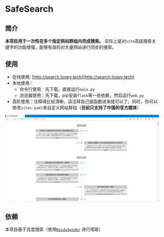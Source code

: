 # SafeSearch

## 简介

**本项目用于一次性在多个指定网站群组内完成搜索。** 实际上是对`site`高级搜索关键字的功能增强，能够有效的对大量网站进行同步的搜索。

## 使用

 - 在线使用: [http://search.loopy.tech](http://search.loopy.tech)
 - 本地使用：
     - 命令行使用：先下载，直接运行`main.py`
     - 浏览器使用：先下载，pip安装`flask`等一些依赖，然后运行`web.py`
 - 高阶使用：注释得比较清晰，读注释自己接函数进来就可以了。同时，你可以修改`sites.yaml`来自定义网站群组（**目前只支持了中国的官方媒体**）
 
 ![screenshot.png](./screenshot.png)
 
## 依赖

本项目基于百度搜索（使用[`BaiduSpider`](https://github.com/BaiduSpider/BaiduSpider) 进行爬取）
